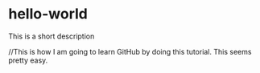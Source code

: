 # hello-world
This is a short description

//This is how I am going to learn GitHub by doing this tutorial.  This seems pretty easy.
